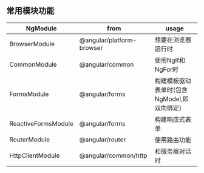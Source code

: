  ## 常用模块功能
 | NgModule            | from                      | usage                                      |
 | ------------------- | ------------------------- | ------------------------------------------ |
 | BrowserModule       | @angular/platform-browser | 想要在浏览器运行时                         |
 | CommonModule        | @angular/common           | 使用NgIf和NgFor时                          |
 | FormsModule         | @angular/forms            | 构建模板驱动表单时(包含NgModel,即双向绑定) |
 | ReactiveFormsModule | @angular/forms            | 构建响应式表单                             |
 | RouterModule        | @angular/router           | 使用路由功能                               |
 | HttpClientModule    | @angular/common/http      | 和服务器对话时                             |
